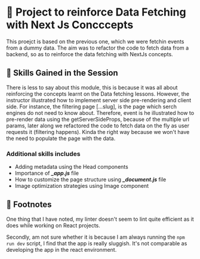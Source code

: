 # :rocket: Project to reinforce Data Fetching with Next Js Concccepts

This proejct is based on the previous one, which we were fetchin events from a dummy data. The aim was to refactor the code to fetch data from a backend, so as to reinforce the data fetching with NextJs concepts.

## :balloon: Skills Gained in the Session

There is less to say about this module, this is because it was all about reinforcing the concepts learnt on the Data fetching lessons. However, the instructor illustrated how to implement server side pre-rendering and client side. For instance, the filtering page [...slug], is the page which serch engines do not need to know about. Therefore, event is he illustrated how to pre-render data using the getServerSideProps, because of the multiple url params, later along we refactored the code to fetch data on the fly as user requests it (filtering happens). Kinda the right way because we won't have the need to populate the page with the data.

### Additional skills includes

- Adding metadata using the Head components
- Importance of **_\_app.js_** file
- How to customize the page structure using **_\_document.js_** file
- Image optimization strategies using Image component

## :bookmark_tabs: Footnotes

One thing that I have noted, my linter doesn't seem to lint quite efficient as it does while working on React projects.

Secondly, am not sure whether it is because I am always running the `npm run dev` script, I find that the app is really sluggish. It's not comparable as developing the app in the react environment.
